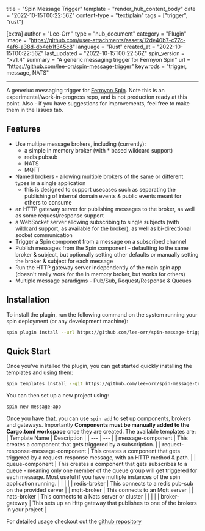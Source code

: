 title = "Spin Message Trigger"
template = "render_hub_content_body"
date = "2022-10-15T00:22:56Z"
content-type = "text/plain"
tags = ["trigger", "rust"]

[extra]
author = "Lee-Orr "
type = "hub_document"
category = "Plugin"
image = "https://github.com/user-attachments/assets/12de40b7-c77c-4af6-a38d-db4eb1f345c8"
language = "Rust"
created_at = "2022-10-15T00:22:56Z"
last_updated = "2022-10-15T00:22:56Z"
spin_version = ">v1.4"
summary = "A generic messaging trigger for Fermyon Spin"
url = "https://github.com/lee-orr/spin-message-trigger"
keywrods = "trigger, message, NATS"

---


A generiuc messaging trigger for [Fermyon Spin](https://github.com/fermyon/spin). Note this is an experimental/work-in-progress repo, and is not production ready at this point. Also - if you have suggestions for improvements, feel free to make them in the Issues tab.

## Features

- Use multipe message brokers, including (currently):
    - a simple in memory broker (with * based wildcard support)
    - redis pubsub
    - NATS
    - MQTT
- Named brokers - allowing multiple brokers of the same or different types in a single application
    - this is designed to support usecases such as separating the publishing of internal domain events & public events meant for others to consume
- an HTTP gateway server for publishing messages to the broker, as well as some request/response support
- a WebSocket server allowing subscribing to single subjects (with wildcard support, as available for the broker), as well as bi-directional socket communication
- Trigger a Spin component from a message on a subscribed channel
- Publish messages from the Spin component - defaulting to the same broker & subject, but optionally setting other defaults or manually setting the broker & subject for each message
- Run the HTTP gateway server independently of the main spin app (doesn't really work for the in memory broker, but works for others)
- Multiple message paradigms - Pub/Sub, Request/Response & Queues

## Installation
To install the plugin, run the following command on the system running your spin deployment (or any development machine):
```bash
spin plugin install --url https://github.com/lee-orr/spin-message-trigger/releases/download/canary/trigger-message.json --yes
```

## Quick Start
Once you've installed the plugin, you can get started quickly installing the templates and using them:

```bash
spin templates install --git https://github.com/lee-orr/spin-message-trigger --upgrade
```

You can then set up a new project using:
```bash
spin new message-app
```

Once you have that, you can use `spin add` to set up components, brokers and gateways. Importantly **Components must be manually added to the Cargo.toml workspace** once they are created.
The available templates are:
| Template Name | Description |
| --- | --- |
| message-component | This creates a component that gets triggered by a subscription. |
| request-response-message-component | This creates a component that gets triggered by a request-response message, with an HTTP method & path. |
| queue-component | This creates a component that gets subscribes to a queue - meaning only one member of the queue group will get triggered for each message. Most useful if you have multiple instances of the spin application running. |
|  |  |
| redis-broker | This connects to a redis pub-sub on the provided server |
| mqtt-broker |  This connects to an Mqtt server |
| nats-broker |  This connects to a Nats server or cluster |
|  |  |
| broker-gateway | This sets up an Http gateway that publishes to one of the brokers in your project |


For detailed usage checkout out the [github repository](https://github.com/lee-orr/spin-message-trigger)